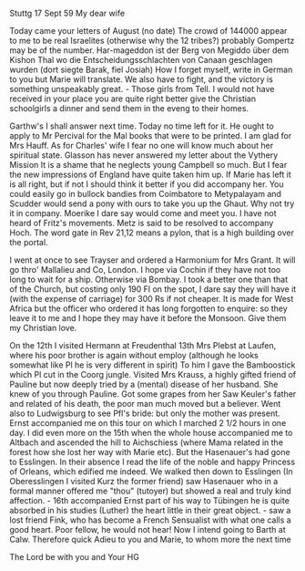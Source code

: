  Stuttg 17 Sept 59
My dear wife

Today came your letters of August (no date) The crowd of 144000 appear to me to be real Israelites (otherwise why the 12 tribes?) probably Gompertz may be of the number. Har-mageddon ist der Berg von Megiddo über dem Kishon Thal wo die Entscheidungsschlachten von Canaan geschlagen wurden (dort siegte Barak, fiel Josiah) How I forget myself, write in German to you but Marie will translate. We also have to fight, and the victory is something unspeakably great. - Those girls from Tell. I would not have received in your place you are quite right better give the Christian schoolgirls a dinner and send them in the eveng to their homes.

Garthw's I shall answer next time. Today no time left for it. He ought to apply to Mr Percival for the Mal books that were to be printed. I am glad for Mrs Hauff. As for Charles' wife I fear no one will know much about her spiritual state. Glasson has never answered my letter about the Vythery Mission It is a shame that he neglects young Campbell so much. But I fear the new impressions of England have quite taken him up. If Marie has left it is all right, but if not I should think it better if you did accompany her. You could easily go in bullock bandies from Coimbatore to Metypalayam and Scudder would send a pony with ours to take you up the Ghaut. Why not try it in company. Moerike I dare say would come and meet you. I have not heard of Fritz's movements. Metz is said to be resolved to accompany Hoch. 
The word gate in Rev 21,12 means a pylon, that is a high building over the portal.

I went at once to see Trayser and ordered a Harmonium for Mrs Grant. It will go thro' Mallalieu and Co, London. I hope via Cochin if they have not too long to wait for a ship. Otherwise via Bombay. I took a better one than that of the Church, but costing only 190 Fl on the spot, I dare say they will have it (with the expense of carriage) for 300 Rs if not cheaper. It is made for West Africa but the officer who ordered it has long forgotten to enquire: so they leave it to me and I hope they may have it before the Monsoon. Give them my Christian love.

On the 12th I visited Hermann at Freudenthal 13th Mrs Plebst at Laufen, where his poor brother is again without employ (although he looks somewhat like Pl he is very different in spirit) To him I gave the Bamboostick which Pl cut in the Coorg jungle. Visited Mrs Krauss, a highly gifted friend of Pauline but now deeply tried by a (mental) disease of her husband. She knew of you through Pauline. Got some grapes from her Saw Keuler's father and related of his death, the poor man much moved but a believer. Went also to Ludwigsburg to see Pfl's bride: but only the mother was present. Ernst accompanied me on this tour on which I marched 2 1/2 hours in one day. 
I did even more on the 15th when the whole house accompanied me to Altbach and ascended the hill to Aichschiess (where Mama related in the forest how she lost her way with Marie etc). But the Hasenauer's had gone to Esslingen. In their absence I read the life of the noble and happy Princess of Orleans, which edified me indeed. We walked then down to Esslingen (In Oberesslingen I visited Kurz the former friend) saw Hasenauer who in a formal manner offered me "thou" (tutoyer) but showed a real and truly kind affection. - 16th accompanied Ernst part of his way to Tübingen he is quite absorbed in his studies (Luther) the heart little in their great object. - saw a lost friend Fink, who has become a French Sensualist with what one calls a good heart. Poor fellow, he would not hear! Now I intend going to Barth at Calw. Therefore quick Adieu to you and Marie, to whom more the next time

The Lord be with you and
 Your HG
